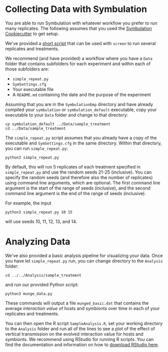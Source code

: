 # Collecting Data with Symbulation 
You are able to run Symbulation with whatever workflow you prefer to run many replicates. 
The following assumes that you used the [Symbulation Cookiecutter](https://github.com/anyaevostinar/SymbulationProjectTemplate) to get setup.

We've provided a [short script](https://github.com/anyaevostinar/SymbulationProjectTemplate/blob/main/%7B%7Bcookiecutter.project_name%7D%7D/Data/sample_treatment/simple_repeat.py) that can be used with `screen` to run several replicates and treatments.

We recommend (and have provided) a workflow where you have a `Data` folder that contains subfolders for each experiment and within each of those subfolders are:

- `simple_repeat.py`
- `SymSettings.cfg`
- Your executable file
- A `README.md` containing the date and the purpose of the experiment

Assuming that you are in the `SymbulationEmp` directory and have already compiled your `symbulation` or `symbulation_default` executable, copy your executable to your `Data` folder and change to that directory:

```
cp symbulation_default ../Data/sample_treatment
cd ../Data/sample_treatment
```

The `simple_repeat.py` script assumes that you already have a copy of the executable and `SymSettings.cfg` in the same directory. 
Within that directory, you can run `simple_repeat.py`:
```
python3 simple_repeat.py
```

By default, this will run 5 replicates of each treatment specified in `simple_repeat.py` and use the random seeds 21-25 (inclusive). 
You can specify the random seeds (and therefore also the number of replicates) using command line arguments, which are optional. 
The first command line argument is the start of the range of seeds (inclusive), and the second command line argument is the end of the range of seeds (inclusive). 

For example, the input
```shell
python3 simple_repeat.py 10 15
```
will use seeds 10, 11, 12, 13, and 14. 

# Analyzing Data
We've also provided a basic analysis pipeline for visualizing your data.
Once you have let `simple_repeat.py` run, you can change directory to the `Analysis` folder:

```
cd ../../Analysis/sample_treatment
```

and run our provided Python script:
```
python3 munge_data.py
```

These commands will output a file `munged_basic.dat` that contains the average *interaction value* of hosts and symbionts over time in each of your replicates and treatments.

You can then open the R script `SampleAnalysis.R`, set your working directory to the `Analysis` folder and run all of the lines to see a plot of the effect of vertical transmission on the evolved interaction value for hosts and symbionts. We recommend using RStudio for running R scripts. You can find the documentation and information on how to [download RStudio here](https://docs.rstudio.com/). 

